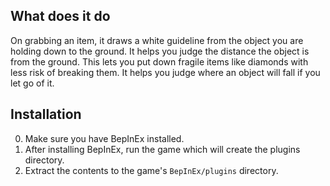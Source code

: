 ## What does it do
On grabbing an item, it draws a white guideline from the object you are holding down to the ground. 
It helps you judge the distance the object is from the ground. This lets you put down fragile items like diamonds with less risk of breaking them.
It helps you judge where an object will fall if you let go of it.

## Installation
0. Make sure you have BepInEx installed.
1. After installing BepInEx, run the game which will create the plugins directory.
2. Extract the contents to the game's `BepInEx/plugins` directory.
